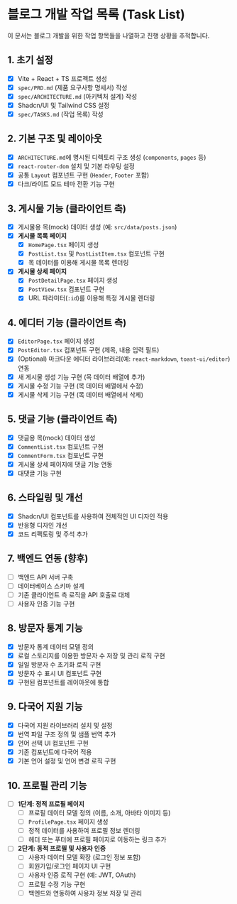 # 블로그 개발 작업 목록 (Task List)

이 문서는 블로그 개발을 위한 작업 항목들을 나열하고 진행 상황을 추적합니다.

## 1. 초기 설정

- [x] Vite + React + TS 프로젝트 생성
- [x] `spec/PRD.md` (제품 요구사항 명세서) 작성
- [x] `spec/ARCHITECTURE.md` (아키텍처 설계) 작성
- [x] Shadcn/UI 및 Tailwind CSS 설정
- [x] `spec/TASKS.md` (작업 목록) 작성

## 2. 기본 구조 및 레이아웃

- [x] `ARCHITECTURE.md`에 명시된 디렉토리 구조 생성 (`components`, `pages` 등)
- [x] `react-router-dom` 설치 및 기본 라우팅 설정
- [x] 공통 `Layout` 컴포넌트 구현 (`Header`, `Footer` 포함)
- [x] 다크/라이트 모드 테마 전환 기능 구현

## 3. 게시물 기능 (클라이언트 측)

- [x] 게시물용 목(mock) 데이터 생성 (예: `src/data/posts.json`)
- [x] **게시물 목록 페이지**
    - [x] `HomePage.tsx` 페이지 생성
    - [x] `PostList.tsx` 및 `PostListItem.tsx` 컴포넌트 구현
    - [x] 목 데이터를 이용해 게시물 목록 렌더링
- [x] **게시물 상세 페이지**
    - [x] `PostDetailPage.tsx` 페이지 생성
    - [x] `PostView.tsx` 컴포넌트 구현
    - [x] URL 파라미터(`:id`)를 이용해 특정 게시물 렌더링

## 4. 에디터 기능 (클라이언트 측)

- [x] `EditorPage.tsx` 페이지 생성
- [x] `PostEditor.tsx` 컴포넌트 구현 (제목, 내용 입력 필드)
- [x] (Optional) 마크다운 에디터 라이브러리(예: `react-markdown`, `toast-ui/editor`) 연동
- [x] 새 게시물 생성 기능 구현 (목 데이터 배열에 추가)
- [x] 게시물 수정 기능 구현 (목 데이터 배열에서 수정)
- [x] 게시물 삭제 기능 구현 (목 데이터 배열에서 삭제)

## 5. 댓글 기능 (클라이언트 측)

- [x] 댓글용 목(mock) 데이터 생성
- [x] `CommentList.tsx` 컴포넌트 구현
- [x] `CommentForm.tsx` 컴포넌트 구현
- [x] 게시물 상세 페이지에 댓글 기능 연동
- [x] 대댓글 기능 구현

## 6. 스타일링 및 개선

- [x] Shadcn/UI 컴포넌트를 사용하여 전체적인 UI 디자인 적용
- [x] 반응형 디자인 개선
- [x] 코드 리팩토링 및 주석 추가

## 7. 백엔드 연동 (향후)

- [ ] 백엔드 API 서버 구축
- [ ] 데이터베이스 스키마 설계
- [ ] 기존 클라이언트 측 로직을 API 호출로 대체
- [ ] 사용자 인증 기능 구현

## 8. 방문자 통계 기능

- [x] 방문자 통계 데이터 모델 정의
- [x] 로컬 스토리지를 이용한 방문자 수 저장 및 관리 로직 구현
- [x] 일일 방문자 수 초기화 로직 구현
- [x] 방문자 수 표시 UI 컴포넌트 구현
- [x] 구현된 컴포넌트를 레이아웃에 통합

## 9. 다국어 지원 기능

- [x] 다국어 지원 라이브러리 설치 및 설정
- [x] 번역 파일 구조 정의 및 샘플 번역 추가
- [x] 언어 선택 UI 컴포넌트 구현
- [x] 기존 컴포넌트에 다국어 적용
- [x] 기본 언어 설정 및 언어 변경 로직 구현

## 10. 프로필 관리 기능

- [ ] **1단계: 정적 프로필 페이지**
    - [ ] 프로필 데이터 모델 정의 (이름, 소개, 아바타 이미지 등)
    - [ ] `ProfilePage.tsx` 페이지 생성
    - [ ] 정적 데이터를 사용하여 프로필 정보 렌더링
    - [ ] 헤더 또는 푸터에 프로필 페이지로 이동하는 링크 추가
- [ ] **2단계: 동적 프로필 및 사용자 인증**
    - [ ] 사용자 데이터 모델 확장 (로그인 정보 포함)
    - [ ] 회원가입/로그인 페이지 UI 구현
    - [ ] 사용자 인증 로직 구현 (예: JWT, OAuth)
    - [ ] 프로필 수정 기능 구현
    - [ ] 백엔드와 연동하여 사용자 정보 저장 및 관리
